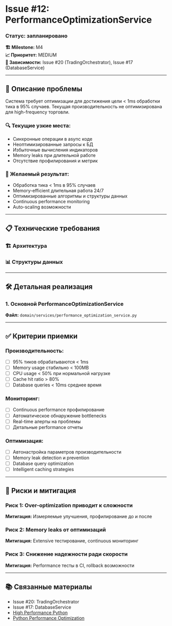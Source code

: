 # Issue #12: PerformanceOptimizationService
### Статус: запланировано

**🏗️ Milestone:** M4  
**📈 Приоритет:** MEDIUM  
**🔗 Зависимости:** Issue #20 (TradingOrchestrator), Issue #17 (DatabaseService)

---

## 📝 Описание проблемы

Система требует оптимизации для достижения цели < 1ms обработки тика в 95% случаев. Текущая производительность не оптимизирована для high-frequency торговли.

### 🔍 Текущие узкие места:
- Синхронные операции в async коде
- Неоптимизированные запросы к БД
- Избыточные вычисления индикаторов
- Memory leaks при длительной работе
- Отсутствие профилирования и метрик

### 🎯 Желаемый результат:
- Обработка тика < 1ms в 95% случаев
- Memory-efficient длительная работа 24/7
- Оптимизированные алгоритмы и структуры данных
- Continuous performance monitoring
- Auto-scaling возможности

---

## 📋 Технические требования

### 🏗️ Архитектура


### 📊 Структуры данных


---

## 🛠️ Детальная реализация

### 1. **Основной PerformanceOptimizationService**

**Файл:** `domain/services/performance_optimization_service.py`


---

## ✅ Критерии приемки

### Производительность:
- [ ] 95% тиков обрабатываются < 1ms
- [ ] Memory usage стабильно < 100MB
- [ ] CPU usage < 50% при нормальной нагрузке
- [ ] Cache hit ratio > 80%
- [ ] Database queries < 10ms среднее время

### Мониторинг:
- [ ] Continuous performance профилирование
- [ ] Автоматическое обнаружение bottlenecks
- [ ] Real-time алерты на проблемы
- [ ] Детальные performance отчеты

### Оптимизация:
- [ ] Автонастройка параметров производительности
- [ ] Memory leak detection и prevention
- [ ] Database query optimization
- [ ] Intelligent caching strategies

---

## 🚧 Риски и митигация

### Риск 1: Over-optimization приводит к сложности
**Митигация:** Измеряемые улучшения, профилирование до и после

### Риск 2: Memory leaks от оптимизаций
**Митигация:** Extensive тестирование, continuous мониторинг

### Риск 3: Снижение надежности ради скорости
**Митигация:** Performance тесты в CI, rollback возможности

---

## 📚 Связанные материалы

- Issue #20: TradingOrchestrator
- Issue #17: DatabaseService  
- [High Performance Python](https://www.oreilly.com/library/view/high-performance-python/9781449361747/)
- [Python Performance Optimization](https://wiki.python.org/moin/PythonSpeed/PerformanceTips)
